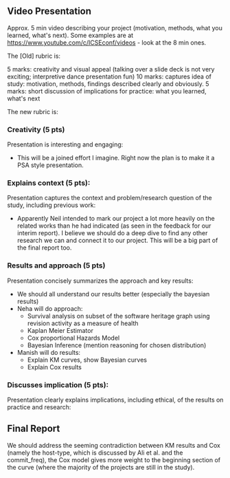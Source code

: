 ## Video Presentation
Approx. 5 min video describing your project (motivation, methods, what you learned, what's next).
Some examples are at https://www.youtube.com/c/ICSEconf/videos - look at the 8 min ones. 

The [Old] rubric is:

5 marks: creativity and visual appeal (talking over a slide deck is not very exciting; interpretive dance presentation fun)
10 marks: captures idea of study: motivation, methods, findings described clearly and obviously. 
5 marks: short discussion of implications for practice: what you learned, what's next

The new rubric is:

### Creativity (5 pts)
Presentation is interesting and engaging:

- This will be a joined effort I imagine. Right now the plan is to make it a PSA style presentation.
### Explains context (5 pts):
Presentation captures the context and problem/research question of the study, including previous work:

- Apparently Neil intended to mark our project a lot more heavily on the related works than he had indicated (as seen in the feedback for our interim report). I believe we should do a deep dive to find any other research we can and connect it to our project. This will be a big part of the final report too.
### Results and approach (5 pts)
Presentation concisely summarizes the approach and key results:

- We should all understand our results better (especially the bayesian results)
- Neha will do approach:
    - Survival analysis on subset of the software heritage graph using revision activity as a measure of health
    - Kaplan Meier Estimator
    - Cox proportional Hazards Model
    - Bayesian Inference (mention reasoning for chosen distribution)
- Manish will do results:
    - Explain KM curves, show Bayesian curves
    - Explain Cox results

### Discusses implication (5 pts):
Presentation clearly explains implications, including ethical, of the results on practice and research:

## Final Report

We should address the seeming contradiction between KM results and Cox (namely the host-type, which is discussed by Ali et al. and the commit_freq), the Cox model gives more weight to the beginning section of the curve (where the majority of the projects are still in the study).